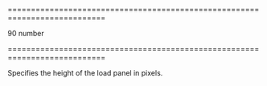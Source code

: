 <!--**
/*-------------------------------------------
    Auto-generated file. Do not modify.
-------------------------------------------

**-->
===========================================================================
<!--default-->90<!--/default-->
<!--type-->number<!--/type-->
===========================================================================

<!--shortDescription-->
Specifies the height of the load panel in pixels.
<!--/shortDescription-->

<!--fullDescription-->

<!--/fullDescription-->